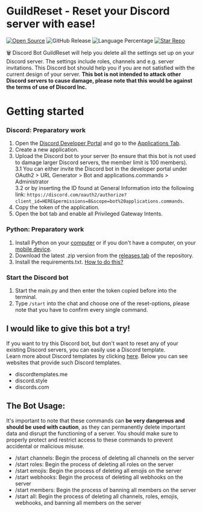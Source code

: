 # GuildReset - Reset your Discord server with ease!  
[![Open Source](https://badges.frapsoft.com/os/v1/open-source.svg?v=103)](https://opensource.org/)
![GitHub Release](https://img.shields.io/github/v/release/ARealWant/GuildBomb-Discord-Raid-Bot)
![Language Percentage](https://img.shields.io/github/languages/top/ARealWant/GuildBomb-Discord-Raid-Bot)
[![Star Repo](https://img.shields.io/github/stars/ARealWant/GuildBomb-Discord-Raid-Bot?color=%236c5ce7)]()  

🗑️ Discord Bot GuildReset will help you delete all the settings set up on your Discord server. The settings include roles, channels and e.g. server invitations. This Discord bot should help you if you are not satisfied with the current design of your server. **This bot is not intended to attack other Discord servers to cause damage, please note that this would be against the terms of use of Discord Inc.**

# Getting started
### Discord: Preparatory work
1. Open the [Discord Developer Portal](https://discord.com/developers/) and go to the [Applications Tab](https://discord.com/developers/applications).
2. Create a new application.
3. Upload the Discord bot to your server (to ensure that this bot is not used to damage larger Discord servers, the member limit is 100 members).   
3.1 You can either invite the Discord bot in the developer portal under OAuth2 > URL Generator > Bot and applications.commands > Administrator  
3.2 or by inserting the ID found at General Information into the following link: `https://discord.com/oauth2/authorize?client_id=HERE&permissions=8&scope=bot%20applications.commands`.
5. Copy the token of the application.
6. Open the bot tab and enable all Privileged Gateway Intents.
### Python: Preparatory work
1. Install Python on your [computer](https://www.python.org/downloads/) or if you don't have a computer, on your [mobile device](https://www.python.org/community/sigs/current/mobile-sig/).
2. Download the latest .zip version from the [releases tab](https://github.com/ARealWant/GuildBomb-Discord-Bot/releases) of the repository.
3. Install the requirements.txt. [How to do this?](https://note.nkmk.me/en/python-pip-install-requirements/)

### Start the Discord bot
1. Start the main.py and then enter the token copied before into the terminal.
2. Type `/start` into the chat and choose one of the reset-options, please note that you have to confirm every single command.

## I would like to give this bot a try!
If you want to try this Discord bot, but don't want to reset any of your existing Discord servers, you can easily use a Discord template.  
Learn more about Discord templates by clicking [here](https://support.discord.com/hc/de/articles/360041033511-Server-Templates). Below you can see websites that provide such Discord templates.

- discordtemplates.me
- discord.style
- discords.com

## The Bot Usage:
It's important to note that these commands can **be very dangerous and should be used with caution**, as they can permanently delete important data and disrupt the functioning of a server. You should make sure to properly protect and restrict access to these commands to prevent accidental or malicious misuse.

- /start channels: Begin the process of deleting all channels on the server
- /start roles: Begin the process of deleting all roles on the server
- /start emojis: Begin the process of deleting all emojis on the server
- /start webhooks: Begin the process of deleting all webhooks on the server
- /start members: Begin the process of banning all members on the server
- /start all: Begin the process of deleting all channels, roles, emojis, webhooks, and banning all members on the server


